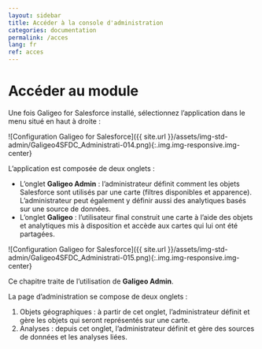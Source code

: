 ```yaml
---
layout: sidebar
title: Accéder à la console d'administration
categories: documentation
permalink: /acces
lang: fr
ref: acces
---
```


# Accéder au module

Une fois Galigeo for Salesforce installé, sélectionnez l’application dans le menu situé en haut à droite :

![Configuration Galigeo for Salesforce]({{ site.url }}/assets/img-std-admin/Galigeo4SFDC_Administrati-014.png){:.img.img-responsive.img-center}

L’application est composée de deux onglets :

- L’onglet **Galigeo Admin** : l’administrateur définit comment les objets Salesforce sont
utilisés par une carte (filtres disponibles et apparence). L’administrateur peut également y définir aussi des analytiques basés sur une source de données.
- L’onglet **Galigeo** : l’utilisateur final construit une carte à l’aide des objets et
analytiques mis à disposition et accède aux cartes qui lui ont été partagées.

![Configuration Galigeo for Salesforce]({{ site.url }}/assets/img-std-admin/Galigeo4SFDC_Administrati-015.png){:.img.img-responsive.img-center}


Ce chapitre traite de l’utilisation de **Galigeo Admin**.

La page d’administration se compose de deux onglets :

1. Objets géographiques : à partir de cet onglet, l’administrateur définit et gère les objets qui seront représentés sur une carte.
2. Analyses : depuis cet onglet, l’administrateur définit et gère des sources de données et les analyses liées.